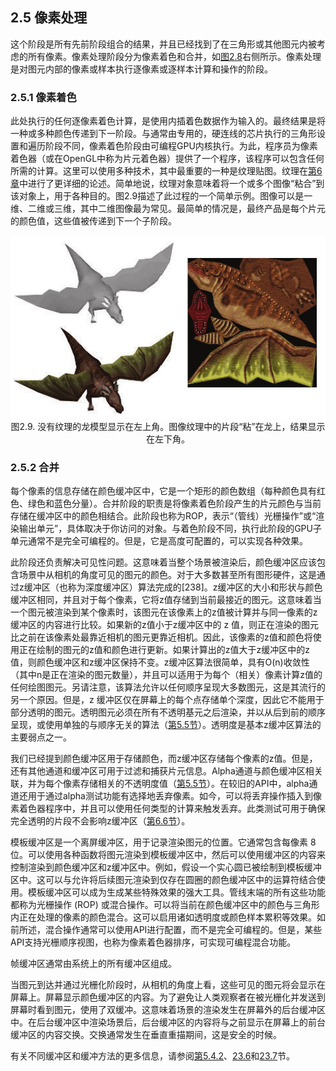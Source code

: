 ## 2.5 像素处理

这个阶段是所有先前阶段组合的结果，并且已经找到了在三角形或其他图元内被考虑的所有像素。像素处理阶段分为像素着色和合并，如[图2.8][netlink2.4]右侧所示。像素处理是对图元内部的像素或样本执行逐像素或逐样本计算和操作的阶段。

### 2.5.1 像素着色

此处执行的任何逐像素着色计算，是使用内插着色数据作为输入的。最终结果是将一种或多种颜色传递到下一阶段。与通常由专用的，硬连线的芯片执行的三角形设置和遍历阶段不同，像素着色阶段由可编程GPU内核执行。为此，程序员为像素着色器（或在OpenGL中称为片元着色器）提供了一个程序，该程序可以包含任何所需的计算。这里可以使用多种技术，其中最重要的一种是纹理贴图。纹理在[第6章][netlink6.0]中进行了更详细的论述。简单地说，纹理对象意味着将一个或多个图像“粘合”到该对象上，用于各种目的。图2.9描述了此过程的一个简单示例。图像可以是一维、二维或三维，其中二维图像最为常见。最简单的情况是，最终产品是每个片元的颜色值，这些值被传递到下一个子阶段。<div align = "center">![Figure2.9]图2.9. 没有纹理的龙模型显示在左上角。图像纹理中的片段“粘”在龙上，结果显示在左下角。</div>

### 2.5.2 合并

每个像素的信息存储在颜色缓冲区中，它是一个矩形的颜色数组（每种颜色具有红色、绿色和蓝色分量）。合并阶段的职责是将像素着色阶段产生的片元颜色与当前存储在缓冲区中的颜色相结合。此阶段也称为ROP，表示“（管线）光栅操作”或“渲染输出单元”，具体取决于你访问的对象。与着色阶段不同，执行此阶段的GPU子单元通常不是完全可编程的。但是，它是高度可配置的，可以实现各种效果。

此阶段还负责解决可见性问题。这意味着当整个场景被渲染后，颜色缓冲区应该包含场景中从相机的角度可见的图元的颜色。对于大多数甚至所有图形硬件，这是通过z缓冲区（也称为深度缓冲区）算法完成的[238]。z缓冲区的大小和形状与颜色缓冲区相同，并且对于每个像素，它将z值存储到当前最接近的图元。这意味着当一个图元被渲染到某个像素时，该图元在该像素上的z值被计算并与同一像素的z缓冲区的内容进行比较。如果新的z值小于z缓冲区中的 z 值，则正在渲染的图元比之前在该像素处最靠近相机的图元更靠近相机。因此，该像素的z值和颜色将使用正在绘制的图元的z值和颜色进行更新。如果计算出的z值大于z缓冲区中的z值，则颜色缓冲区和z缓冲区保持不变。z缓冲区算法很简单，具有O(n)收敛性（其中n是正在渲染的图元数量），并且可以适用于为每个（相关）像素计算z值的任何绘图图元。另请注意，该算法允许以任何顺序呈现大多数图元，这是其流行的另一个原因。但是，z 缓冲区仅在屏幕上的每个点存储单个深度，因此它不能用于部分透明的图元。透明图元必须在所有不透明基元之后渲染，并以从后到前的顺序呈现，或使用单独的与顺序无关的算法（[第5.5节][netlink5.5]）。透明度是基本z缓冲区算法的主要弱点之一。

我们已经提到颜色缓冲区用于存储颜色，而z缓冲区存储每个像素的z值。但是，还有其他通道和缓冲区可用于过滤和捕获片元信息。Alpha通道与颜色缓冲区相关联，并为每个像素存储相关的不透明度值（[第5.5节][netlink5.5]）。在较旧的API中，alpha通道还用于通过alpha测试功能有选择地丢弃像素。如今，可以将丢弃操作插入到像素着色器程序中，并且可以使用任何类型的计算来触发丢弃。此类测试可用于确保完全透明的片段不会影响z缓冲区（[第6.6节][netlink6.6]）。

模板缓冲区是一个离屏缓冲区，用于记录渲染图元的位置。它通常包含每像素 8 位。可以使用各种函数将图元渲染到模板缓冲区中，然后可以使用缓冲区的内容来控制渲染到颜色缓冲区和z缓冲区中。例如，假设一个实心圆已被绘制到模板缓冲区中。这可以与允许将后续图元渲染到仅存在圆圈的颜色缓冲区中的运算符结合使用。模板缓冲区可以成为生成某些特殊效果的强大工具。管线末端的所有这些功能都称为光栅操作 (ROP) 或混合操作。可以将当前在颜色缓冲区中的颜色与三角形内正在处理的像素的颜色混合。这可以启用诸如透明度或颜色样本累积等效果。如前所述，混合操作通常可以使用API进行配置，而不是完全可编程的。但是，某些API支持光栅顺序视图，也称为像素着色器排序，可实现可编程混合功能。

帧缓冲区通常由系统上的所有缓冲区组成。

当图元到达并通过光栅化阶段时，从相机的角度上看，这些可见的图元将会显示在屏幕上。屏幕显示颜色缓冲区的内容。为了避免让人类观察者在被光栅化并发送到屏幕时看到图元，使用了双缓冲。这意味着场景的渲染发生在屏幕外的后台缓冲区中。在后台缓冲区中渲染场景后，后台缓冲区的内容将与之前显示在屏幕上的前台缓冲区的内容交换。交换通常发生在垂直重描期间，这是安全的时候。

有关不同缓冲区和缓冲方法的更多信息，请参阅[第5.4.2][netlink5.4]、[23.6][netlink23.6]和[23.7][netlink23.7]节。


[Figure2.9]:Figure/Figure2.9.JPG

[netlink2.4]:https://github.com/fafa1899/RTR-4-CN/blob/main/Pdf/第2章-图形渲染管线-2.4-光栅化.pdf
[netlink5.4]:https://github.com/fafa1899/RTR-4-CN/blob/main/Pdf/第5章-着色基础-5.4-锯齿和抗锯齿.pdf
[netlink5.5]:https://github.com/fafa1899/RTR-4-CN/blob/main/Pdf/第5章-着色基础-5.5-透明度、Alpha和合成.pdf
[netlink6.0]:https://github.com/fafa1899/RTR-4-CN/blob/main/Pdf/第6章-纹理-6.0.pdf
[netlink6.6]:https://github.com/fafa1899/RTR-4-CN/blob/main/Pdf/第6章-纹理-6.6-Alpha映射.pdf
[netlink23.6]:https://github.com/fafa1899/RTR-4-CN/blob/main/Pdf/第23章-图形硬件-23.6-颜色缓冲.pdf
[netlink23.7]:https://github.com/fafa1899/RTR-4-CN/blob/main/Pdf/第23章-图形硬件-23.7-深度剔除、测试和缓冲.pdf